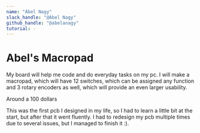 ```yaml
---
name: "Ábel Nagy"
slack_handle: "@Ábel Nagy"
github_handle: "@abelanagy"
tutorial: -
---
```


# Abel's Macropad

<!-- Describe your board in 2-3 sentences. What are you making? What will it do? -->
My board will help me code and do everyday tasks on my pc. I will make a macropad, which will have 12 switches, which can be assigned any function and 3 rotary encoders as well, which will provide an even larger usability.

<!-- How much is it going to cost? -->
Around a 100 dollars

<!-- Tell us a little bit about your design process. What were some challenges? What helped? ***Totally optional*** -->
This was the first pcb I designed in my life, so I had to learn a little bit at the start, but after that it went fluently. I had to redesign my pcb multiple times due to several issues, but I managed to finish it :).
